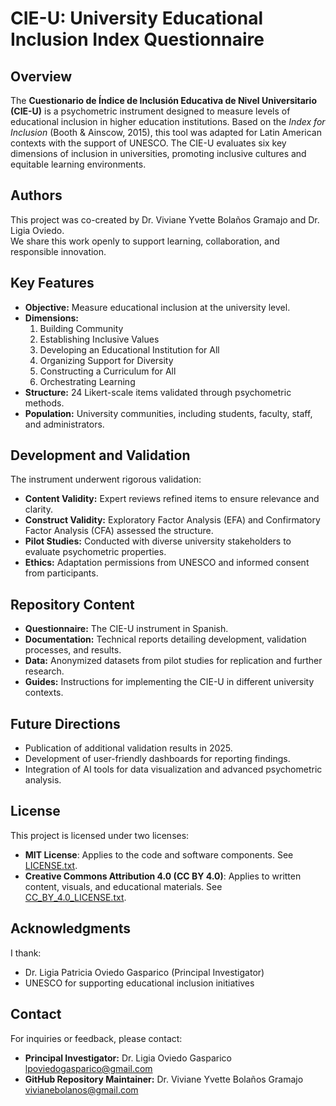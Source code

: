 # CIE-U: University Educational Inclusion Index Questionnaire

## Overview
The **Cuestionario de Índice de Inclusión Educativa de Nivel Universitario (CIE-U)** is a psychometric instrument designed to measure levels of educational inclusion in higher education institutions. Based on the *Index for Inclusion* (Booth & Ainscow, 2015), this tool was adapted for Latin American contexts with the support of UNESCO. The CIE-U evaluates six key dimensions of inclusion in universities, promoting inclusive cultures and equitable learning environments.

## Authors
This project was co-created by Dr. Viviane Yvette Bolaños Gramajo and Dr. Ligia Oviedo.  
We share this work openly to support learning, collaboration, and responsible innovation.

## Key Features
- **Objective:** Measure educational inclusion at the university level.
- **Dimensions:** 
  1. Building Community
  2. Establishing Inclusive Values
  3. Developing an Educational Institution for All
  4. Organizing Support for Diversity
  5. Constructing a Curriculum for All
  6. Orchestrating Learning
- **Structure:** 24 Likert-scale items validated through psychometric methods.
- **Population:** University communities, including students, faculty, staff, and administrators.

## Development and Validation
The instrument underwent rigorous validation:
- **Content Validity:** Expert reviews refined items to ensure relevance and clarity.
- **Construct Validity:** Exploratory Factor Analysis (EFA) and Confirmatory Factor Analysis (CFA) assessed the structure.
- **Pilot Studies:** Conducted with diverse university stakeholders to evaluate psychometric properties.
- **Ethics:** Adaptation permissions from UNESCO and informed consent from participants.

## Repository Content
- **Questionnaire:** The CIE-U instrument in Spanish.
- **Documentation:** Technical reports detailing development, validation processes, and results.
- **Data:** Anonymized datasets from pilot studies for replication and further research.
- **Guides:** Instructions for implementing the CIE-U in different university contexts.

## Future Directions
- Publication of additional validation results in 2025.
- Development of user-friendly dashboards for reporting findings.
- Integration of AI tools for data visualization and advanced psychometric analysis.

## License
This project is licensed under two licenses:
- **MIT License**: Applies to the code and software components. See [LICENSE.txt](LICENSE.txt).
- **Creative Commons Attribution 4.0 (CC BY 4.0)**: Applies to written content, visuals, and educational materials. See [CC_BY_4.0_LICENSE.txt](CC_BY_4.0_LICENSE.txt).

## Acknowledgments
I thank:
- Dr. Ligia Patricia Oviedo Gasparico (Principal Investigator)
- UNESCO for supporting educational inclusion initiatives

## Contact
For inquiries or feedback, please contact:
- **Principal Investigator:** Dr. Ligia Oviedo Gasparico lpoviedogasparico@gmail.com
- **GitHub Repository Maintainer:** Dr. Viviane Yvette Bolaños Gramajo vivianebolanos@gmail.com
